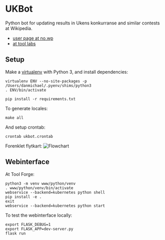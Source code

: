 UKBot
=====

Python bot for updating results in Ukens konkurranse and similar contests at Wikipedia.
* [user page at no.wp](//no.wikipedia.org/wiki/Bruker:UKBot)
* [at tool labs](//tools.wmflabs.org/ukbot/)

Setup
-----

Make a [virtualenv](http://www.virtualenv.org/) with Python 3,
and install dependencies:

	virtualenv ENV --no-site-packages -p /Users/danmichael/.pyenv/shims/python3
	. ENV/bin/activate

	pip install -r requirements.txt

To generate locales:

    make all

And setup crontab:

    crontab ukbot.crontab

Forenklet flytkart:
![Flowchart](https://github.com/danmichaelo/UKBot/raw/master/flowchart.png)

Webinterface
------------

At Tool Forge:
```
python3 -m venv www/python/venv
. www/python/venv/bin/activate
webservice --backend=kubernetes python shell
pip install -e .
exit
webservice --backend=kubernetes python start
```

To test the webinterface locally:

```
export FLASK_DEBUG=1
export FLASK_APP=dev-server.py
flask run
```
